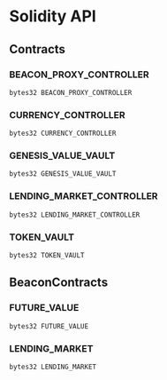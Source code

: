 # Solidity API

## Contracts

### BEACON_PROXY_CONTROLLER

```solidity
bytes32 BEACON_PROXY_CONTROLLER
```

### CURRENCY_CONTROLLER

```solidity
bytes32 CURRENCY_CONTROLLER
```

### GENESIS_VALUE_VAULT

```solidity
bytes32 GENESIS_VALUE_VAULT
```

### LENDING_MARKET_CONTROLLER

```solidity
bytes32 LENDING_MARKET_CONTROLLER
```

### TOKEN_VAULT

```solidity
bytes32 TOKEN_VAULT
```

## BeaconContracts

### FUTURE_VALUE

```solidity
bytes32 FUTURE_VALUE
```

### LENDING_MARKET

```solidity
bytes32 LENDING_MARKET
```

